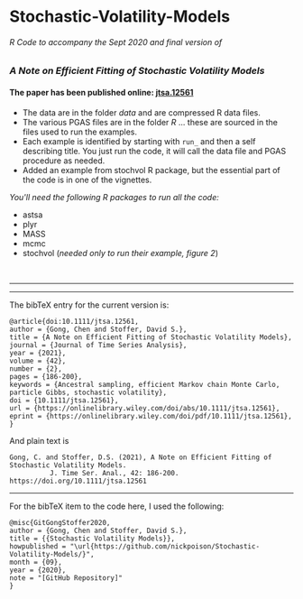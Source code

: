 # Stochastic-Volatility-Models



###### R Code to accompany the Sept 2020 and final version of

###  _A Note on Efficient Fitting of Stochastic Volatility Models_

#### The paper has been published online: [jtsa.12561](https://onlinelibrary.wiley.com/doi/10.1111/jtsa.12561)


* The data are in the folder *data* and are compressed R data files.
* The various PGAS files are in the folder *R* ... these are sourced in the files used to run the examples.
* Each example is identified by starting with `run_` and then a self describing title.  You just run the code, it will call the data file and PGAS procedure as needed.
* Added an example from stochvol R package, but the essential part
of the code is in one of the vignettes.

 _You'll need the following R packages to run all the code:_

* astsa
* plyr
* MASS 
* mcmc  
* stochvol (_needed only to run their example, figure 2_)

<br/> 



----
----
The bibTeX entry for the current version is:

```
@article{doi:10.1111/jtsa.12561,
author = {Gong, Chen and Stoffer, David S.},
title = {A Note on Efficient Fitting of Stochastic Volatility Models},
journal = {Journal of Time Series Analysis},
year = {2021},
volume = {42},
number = {2},
pages = {186-200},
keywords = {Ancestral sampling, efficient Markov chain Monte Carlo, particle Gibbs, stochastic volatility},
doi = {10.1111/jtsa.12561},
url = {https://onlinelibrary.wiley.com/doi/abs/10.1111/jtsa.12561},
eprint = {https://onlinelibrary.wiley.com/doi/pdf/10.1111/jtsa.12561},
}
```

And plain text is

```
Gong, C. and Stoffer, D.S. (2021), A Note on Efficient Fitting of Stochastic Volatility Models. 
          J. Time Ser. Anal., 42: 186-200. https://doi.org/10.1111/jtsa.12561
```


---

For the bibTeX item to the code here, I used the following:

```
@misc{GitGongStoffer2020,
author = {Gong, Chen and Stoffer, David S.},
title = {{Stochastic Volatility Models}},
howpublished = "\url{https://github.com/nickpoison/Stochastic-Volatility-Models/}",
month = {09},
year = {2020}, 
note = "[GitHub Repository]"
}  
```
